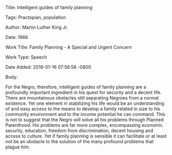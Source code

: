 Title:  Intelligent guides of family planning

Tags:   Practopian, population

Author: Martin Luther King Jr.

Date:   1966

Work Title: Family Planning - A Special and Urgent Concern

Work Type: Speech

Date Added: 2018-01-16 07:56:58 -0800

Body: 

For the Negro, therefore, intelligent guides of family planning are a profoundly important ingredient in his quest for security and a decent life. There are mountainous obstacles still separating Negroes from a normal existence. Yet one element in stabilizing his life would be an understanding of and easy access to the means to develop a family related in size to his community environment and to the income potential he can command. This is not to suggest that the Negro will solve all his problems through Planned Parenthood. His problems are far more complex, encompassing economic security, education, freedom from discrimination, decent housing and access to culture. Yet if family planning is sensible it can facilitate or at least not be an obstacle to the solution of the many profound problems that plague him.

